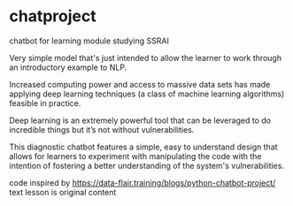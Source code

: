 # chatproject
chatbot for learning module studying SSRAI 

Very simple model that's just intended to allow the learner to work through an introductory example to NLP. 

Increased computing power and access to massive data sets has made applying deep learning techniques (a class of machine learning algorithms) feasible in practice. 

Deep learning is an extremely powerful tool that can be leveraged to do incredible things but it’s not without vulnerabilities. 

This diagnostic chatbot features a simple, easy to understand design that allows for learners to experiment with manipulating the code with the intention of fostering a better understanding of the system's vulnerabilities. 

code inspired by https://data-flair.training/blogs/python-chatbot-project/
text lesson is original content 
